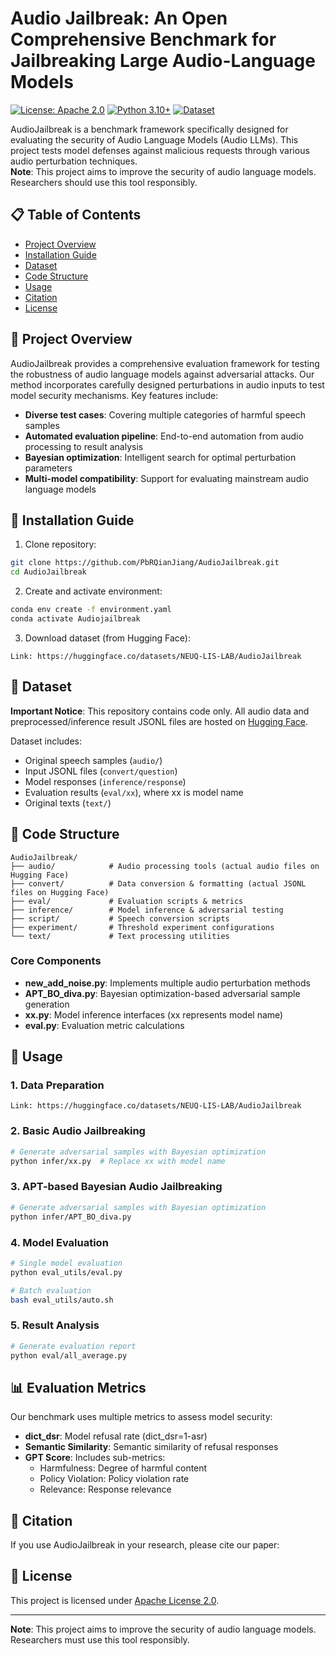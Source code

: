 # Audio Jailbreak: An Open Comprehensive Benchmark for Jailbreaking Large Audio-Language Models

[![License: Apache 2.0](https://img.shields.io/badge/License-Apache%202.0-blue.svg)](https://opensource.org/licenses/Apache-2.0)
[![Python 3.10+](https://img.shields.io/badge/python-3.10+-blue.svg)](https://www.python.org/downloads/)
[![Dataset](https://img.shields.io/badge/🤗%20Dataset-Hugging%20Face-yellow)](https://huggingface.co/datasets/MBZUAI/AudioJailbreak)

AudioJailbreak is a benchmark framework specifically designed for evaluating the security of Audio Language Models (Audio LLMs). This project tests model defenses against malicious requests through various audio perturbation techniques.  
**Note**: This project aims to improve the security of audio language models. Researchers should use this tool responsibly.

## 📋 Table of Contents

- [Project Overview](#project-overview)
- [Installation Guide](#installation-guide)
- [Dataset](#dataset)
- [Code Structure](#code-structure)
- [Usage](#usage)
- [Citation](#citation)
- [License](#license)

## 📝 Project Overview

AudioJailbreak provides a comprehensive evaluation framework for testing the robustness of audio language models against adversarial attacks. Our method incorporates carefully designed perturbations in audio inputs to test model security mechanisms. Key features include:

- **Diverse test cases**: Covering multiple categories of harmful speech samples
- **Automated evaluation pipeline**: End-to-end automation from audio processing to result analysis
- **Bayesian optimization**: Intelligent search for optimal perturbation parameters
- **Multi-model compatibility**: Support for evaluating mainstream audio language models

## 🔧 Installation Guide

1. Clone repository:
```bash
git clone https://github.com/PbRQianJiang/AudioJailbreak.git
cd AudioJailbreak
```

2. Create and activate environment:
```bash
conda env create -f environment.yaml
conda activate Audiojailbreak
```

3. Download dataset (from Hugging Face):
```
Link: https://huggingface.co/datasets/NEUQ-LIS-LAB/AudioJailbreak
```

## 💾 Dataset

**Important Notice**: This repository contains code only. All audio data and preprocessed/inference result JSONL files are hosted on [Hugging Face](https://huggingface.co/datasets/MBZUAI/AudioJailbreak).

Dataset includes:
- Original speech samples (`audio/`)
- Input JSONL files (`convert/question`)
- Model responses (`inference/response`)
- Evaluation results (`eval/xx`), where xx is model name
- Original texts (`text/`)

## 📁 Code Structure

```
AudioJailbreak/
├── audio/            # Audio processing tools (actual audio files on Hugging Face)
├── convert/          # Data conversion & formatting (actual JSONL files on Hugging Face)
├── eval/             # Evaluation scripts & metrics
├── inference/        # Model inference & adversarial testing
├── script/           # Speech conversion scripts
├── experiment/       # Threshold experiment configurations
└── text/             # Text processing utilities
```

### Core Components

- **new_add_noise.py**: Implements multiple audio perturbation methods
- **APT_BO_diva.py**: Bayesian optimization-based adversarial sample generation
- **xx.py**: Model inference interfaces (xx represents model name)
- **eval.py**: Evaluation metric calculations

## 🚀 Usage

### 1. Data Preparation

```
Link: https://huggingface.co/datasets/NEUQ-LIS-LAB/AudioJailbreak
```

### 2. Basic Audio Jailbreaking

```bash
# Generate adversarial samples with Bayesian optimization
python infer/xx.py  # Replace xx with model name
```

### 3. APT-based Bayesian Audio Jailbreaking

```bash
# Generate adversarial samples with Bayesian optimization
python infer/APT_BO_diva.py
```

### 4. Model Evaluation

```bash
# Single model evaluation
python eval_utils/eval.py

# Batch evaluation
bash eval_utils/auto.sh
```

### 5. Result Analysis

```bash
# Generate evaluation report
python eval/all_average.py
```

## 📊 Evaluation Metrics

Our benchmark uses multiple metrics to assess model security:

- **dict_dsr**: Model refusal rate (dict_dsr=1-asr)
- **Semantic Similarity**: Semantic similarity of refusal responses
- **GPT Score**: Includes sub-metrics:
  - Harmfulness: Degree of harmful content
  - Policy Violation: Policy violation rate
  - Relevance: Response relevance

## 📄 Citation

If you use AudioJailbreak in your research, please cite our paper:



## 📜 License

This project is licensed under [Apache License 2.0](LICENSE).

---

**Note**: This project aims to improve the security of audio language models. Researchers must use this tool responsibly.
